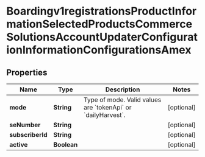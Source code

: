 
# Boardingv1registrationsProductInformationSelectedProductsCommerceSolutionsAccountUpdaterConfigurationInformationConfigurationsAmex

## Properties
Name | Type | Description | Notes
------------ | ------------- | ------------- | -------------
**mode** | **String** | Type of mode. Valid values are &#x60;tokenApi&#x60; or &#x60;dailyHarvest&#x60;. |  [optional]
**seNumber** | **String** |  |  [optional]
**subscriberId** | **String** |  |  [optional]
**active** | **Boolean** |  |  [optional]



